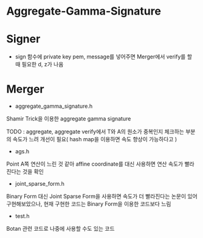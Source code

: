 # Aggregate-Gamma-Signature

# Signer
  - sign 함수에 private key pem, message를 넣어주면 Merger에서 verify를 할 때 필요한 d, z가 나옴

# Merger
  - aggregate_gamma_signature.h

Shamir Trick을 이용한 aggregate gamma signature

TODO : aggregate, aggregate verify에서 T와 A의 원소가 중복인지 체크하는 부분의 속도가 느려 개선이 필요( hash map을 이용하면 속도 향상이 가능하다고  )

- ags.h

Point A쪽 연산이 느린 것 같아 affine coordinate를 대신 사용하면 연산 속도가
빨라진다는 것을 확인

- joint_sparse_form.h

Binary Form 대신 Joint Sparse Form을 사용하면 속도가 더 빨라진다는 논문이 있어 구현해보았으나, 현재 구현한 코드는 Binary Form을 이용한 코드보다 느림

- test.h

Botan 관련 코드로 나중에 사용할 수도 있는 코드
